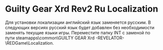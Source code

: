# Guilty Gear Xrd Rev2 Ru Localization
Для установки локализации английский язык заменяется русским. В следующих версиях русский язык будет добавлен без необходимости заменять текущие языки игры.
Переместите папку INT с заменой по пути steamapps\common\GUILTY GEAR Xrd -REVELATOR-\REDGame\Localization.
